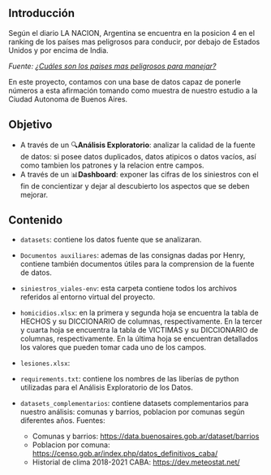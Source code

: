## Introducción

Según el diario LA NACION, Argentina se encuentra en la posicion 4 en el ranking de los países mas peligrosos para conducir, por debajo de Estados Unidos y por encima de India.

*Fuente: [¿Cuáles son los paises mas peligrosos para manejar?](https://www.lanacion.com.ar/autoscuales-son-los-paises-mas-peligrosos-para-manejar-y-en-que-puesto-esta-la-argentina-nid19052022/)*

En este proyecto, contamos con una base de datos capaz de ponerle números a esta afirmación tomando como muestra de nuestro estudio a la Ciudad Autonoma de Buenos Aires.

## Objetivo

- A través de un 🔍**Análisis Exploratorio**: analizar la calidad de la fuente de datos: si posee datos duplicados, datos atipicos o datos vacíos, así como tambien los patrones y la relacion entre campos.
- A través de un 📊**Dashboard**: exponer las cifras de los siniestros con el fin de concientizar y dejar al descubierto los aspectos que se deben mejorar.

## Contenido

- `datasets`: contiene los datos fuente que se analizaran.
- `Documentos auxiliares`: ademas de las consignas dadas por Henry, contiene también documentos útiles para la comprension de la fuente de datos.
- `siniestros_viales-env`: esta carpeta contiene todos los archivos referidos al entorno virtual del proyecto.
- `homicidios.xlsx`: en la primera y segunda hoja se encuentra la tabla de HECHOS y su DICCIONARIO de columnas, respectivamente. En la tercer y cuarta hoja se encuentra la tabla de VICTIMAS y su DICCIONARIO de columnas, respectivamente. En la última hoja se encuentran detallados los valores que pueden tomar cada uno de los campos.
- `lesiones.xlsx`:
- `requirements.txt`: contiene los nombres de las liberías de python utilizadas para el Análisis Exploratorio de los Datos.
- `datasets_complementarios`: contiene datasets complementarios para nuestro análisis: comunas y barrios, poblacion por comunas según diferentes años. Fuentes: 

    - Comunas y barrios: https://data.buenosaires.gob.ar/dataset/barrios
    - Poblacion por comuna: https://censo.gob.ar/index.php/datos_definitivos_caba/  
    - Historial de clima 2018-2021 CABA: https://dev.meteostat.net/


